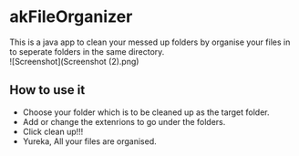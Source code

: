 # akFileOrganizer
This is a java app to clean your messed up folders by organise your files in to seperate folders in the same directory.  
![Screenshot](Screenshot (2).png)

## How to use it
* Choose your folder which is to be cleaned up as the target folder.
* Add or change the extenrions to go under the folders.
* Click clean up!!! 
* Yureka, All your files are organised.
